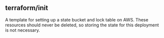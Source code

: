 ## terraform/init

A template for setting up a state bucket and lock table on AWS. These
resources should never be deleted, so storing the state for this 
deployment is not necessary.
